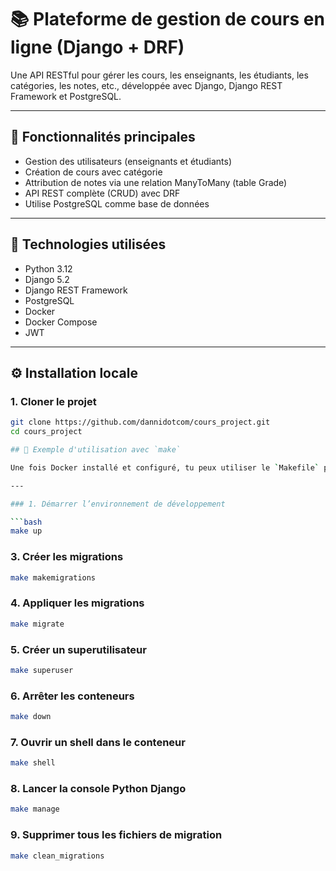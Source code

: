 # 📚 Plateforme de gestion de cours en ligne (Django + DRF)

Une API RESTful pour gérer les cours, les enseignants, les étudiants, les catégories, les notes, etc., développée avec Django, Django REST Framework et PostgreSQL.

---

## 🚀 Fonctionnalités principales

- Gestion des utilisateurs (enseignants et étudiants)
- Création de cours avec catégorie
- Attribution de notes via une relation ManyToMany (table Grade)
- API REST complète (CRUD) avec DRF
- Utilise PostgreSQL comme base de données

---

## 🧱 Technologies utilisées

- Python 3.12
- Django 5.2
- Django REST Framework
- PostgreSQL
- Docker
- Docker Compose
- JWT 

---

## ⚙️ Installation locale

### 1. Cloner le projet

```bash
git clone https://github.com/dannidotcom/cours_project.git
cd cours_project

## 🚀 Exemple d'utilisation avec `make`

Une fois Docker installé et configuré, tu peux utiliser le `Makefile` pour exécuter toutes les actions nécessaires à ton environnement de développement.

---

### 1. Démarrer l’environnement de développement

```bash
make up
```

### 3. Créer les migrations

```bash
make makemigrations
```
### 4. Appliquer les migrations

```bash
make migrate
```
### 5. Créer un superutilisateur

```bash
make superuser
```
### 6. Arrêter les conteneurs

```bash
make down
```
### 7. Ouvrir un shell dans le conteneur

```bash
make shell
```
### 8. Lancer la console Python Django

```bash
make manage
```
### 9. Supprimer tous les fichiers de migration

```bash
make clean_migrations
```
